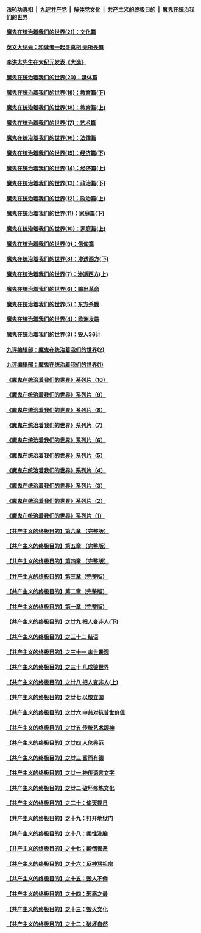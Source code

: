 ####  [法轮功真相](../../../../basic/blob/master/README.md?t=12011301) &nbsp;|&nbsp; [九评共产党](../../../../9ping.md/blob/master/README.md?t=12011301) &nbsp;|&nbsp; [解体党文化](../../../../jtdwh.md/blob/master/README.md?t=12011301)  &nbsp;|&nbsp; [共产主义的终极目的](../../../../gczydzjmd.md/blob/master/README.md?t=12011301) &nbsp;|&nbsp; [魔鬼在统治我们的世界](../../../../mgztzwmdsj.md/blob/master/README.md?t=12011301) 

#### [魔鬼在统治着我们的世界(21)：文化篇](../pages/nsc422/n10597706.md?t=12011301) 

#### [英文大纪元：和读者一起寻真相 无所畏惧](../pages/nsc422/n12542027.md?t=12011301) 

#### [李洪志先生在大纪元发表《大选》](../pages/nsc422/n12534746.md?t=12011301) 

#### [魔鬼在统治着我们的世界(20)：媒体篇](../pages/nsc422/n10586579.md?t=12011301) 

#### [魔鬼在统治着我们的世界(19)：教育篇(下)](../pages/nsc422/n10564808.md?t=12011301) 

#### [魔鬼在统治着我们的世界(18)：教育篇(上)](../pages/nsc422/n10526970.md?t=12011301) 

#### [魔鬼在统治着我们的世界(17)：艺术篇](../pages/nsc422/n10499093.md?t=12011301) 

#### [魔鬼在统治着我们的世界(16)：法律篇](../pages/nsc422/n10485969.md?t=12011301) 

#### [魔鬼在统治着我们的世界(15)：经济篇(下)](../pages/nsc422/n10469975.md?t=12011301) 

#### [魔鬼在统治着我们的世界(14)：经济篇(上)](../pages/nsc422/n10457370.md?t=12011301) 

#### [魔鬼在统治着我们的世界(13)：政治篇(下)](../pages/nsc422/n10448270.md?t=12011301) 

#### [魔鬼在统治着我们的世界(12)：政治篇(上)](../pages/nsc422/n10444576.md?t=12011301) 

#### [魔鬼在统治着我们的世界(11)：家庭篇(下)](../pages/nsc422/n10440961.md?t=12011301) 

#### [魔鬼在统治着我们的世界(10)：家庭篇(上)](../pages/nsc422/n10435448.md?t=12011301) 

#### [魔鬼在统治着我们的世界(9)：信仰篇](../pages/nsc422/n10432159.md?t=12011301) 

#### [魔鬼在统治着我们的世界(8)：渗透西方(下)](../pages/nsc422/n10429603.md?t=12011301) 

#### [魔鬼在统治着我们的世界(7)：渗透西方(上)](../pages/nsc422/n10426013.md?t=12011301) 

#### [魔鬼在统治着我们的世界(6)：输出革命](../pages/nsc422/n10421536.md?t=12011301) 

#### [魔鬼在统治着我们的世界(5)：东方杀戮](../pages/nsc422/n10417707.md?t=12011301) 

#### [魔鬼在统治着我们的世界(4)：欧洲发端](../pages/nsc422/n10414890.md?t=12011301) 

#### [魔鬼在统治着我们的世界(3)：毁人36计](../pages/nsc422/n10411583.md?t=12011301) 

#### [九评编辑部：魔鬼在统治着我们的世界(2)](../pages/nsc422/n10410036.md?t=12011301) 

#### [九评编辑部：魔鬼在统治着我们的世界(1)](../pages/nsc422/n10406825.md?t=12011301) 

#### [《魔鬼在统治着我们的世界》系列片（10）](../pages/nsc422/n12292670.md?t=12011301) 

#### [《魔鬼在统治着我们的世界》系列片（9）](../pages/nsc422/n12290859.md?t=12011301) 

#### [《魔鬼在统治着我们的世界》系列片（8）](../pages/nsc422/n12287445.md?t=12011301) 

#### [《魔鬼在统治着我们的世界》系列片（7）](../pages/nsc422/n12283425.md?t=12011301) 

#### [《魔鬼在统治着我们的世界》系列片（6）](../pages/nsc422/n12282314.md?t=12011301) 

#### [《魔鬼在统治着我们的世界》系列片（5）](../pages/nsc422/n12281419.md?t=12011301) 

#### [《魔鬼在统治着我们的世界》系列片（4）](../pages/nsc422/n12274024.md?t=12011301) 

#### [《魔鬼在统治着我们的世界》系列片（3）](../pages/nsc422/n12271322.md?t=12011301) 

#### [《魔鬼在统治着我们的世界》系列片（2）](../pages/nsc422/n12269049.md?t=12011301) 

#### [《魔鬼在统治着我们的世界》系列片（1）](../pages/nsc422/n12267575.md?t=12011301) 

#### [【共产主义的终极目的】第六章 （完整版）](../pages/nsc422/n11428913.md?t=12011301) 

#### [【共产主义的终极目的】第五章 （完整版）](../pages/nsc422/n11428912.md?t=12011301) 

#### [【共产主义的终极目的】第四章 （完整版）](../pages/nsc422/n11428907.md?t=12011301) 

#### [【共产主义的终极目的】第三章（完整版）](../pages/nsc422/n11428848.md?t=12011301) 

#### [【共产主义的终极目的】第二章（完整版）](../pages/nsc422/n11428831.md?t=12011301) 

#### [【共产主义的终极目的】第一章（完整版）](../pages/nsc422/n11417651.md?t=12011301) 

#### [【共产主义的终极目的】之廿九 把人变非人(下)](../pages/nsc422/n11344140.md?t=12011301) 

#### [【共产主义的终极目的】之三十二 结语](../pages/nsc422/n11360535.md?t=12011301) 

#### [【共产主义的终极目的】之三十一 末世景观](../pages/nsc422/n11351129.md?t=12011301) 

#### [【共产主义的终极目的】之三十 几成狼世界](../pages/nsc422/n11348280.md?t=12011301) 

#### [【共产主义的终极目的】之廿八 把人变非人(上)](../pages/nsc422/n11340492.md?t=12011301) 

#### [【共产主义的终极目的】之廿七 以恨立国](../pages/nsc422/n11336944.md?t=12011301) 

#### [【共产主义的终极目的】之廿六 中共对抗普世价值](../pages/nsc422/n11324785.md?t=12011301) 

#### [【共产主义的终极目的】之廿五 传统艺术颂神](../pages/nsc422/n11296396.md?t=12011301) 

#### [【共产主义的终极目的】之廿四 人伦典范](../pages/nsc422/n11296397.md?t=12011301) 

#### [【共产主义的终极目的】之廿三 富而有德](../pages/nsc422/n11283598.md?t=12011301) 

#### [【共产主义的终极目的】之廿一 神传语言文字](../pages/nsc422/n11263265.md?t=12011301) 

#### [【共产主义的终极目的】之廿二 破坏修炼文化](../pages/nsc422/n11245728.md?t=12011301) 

#### [【共产主义的终极目的】之二十：偷天换日](../pages/nsc422/n11238846.md?t=12011301) 

#### [【共产主义的终极目的】之十九：打开地狱门](../pages/nsc422/n11206376.md?t=12011301) 

#### [【共产主义的终极目的】之十八：柔性洗脑](../pages/nsc422/n11199994.md?t=12011301) 

#### [【共产主义的终极目的】之十七：颠倒善恶](../pages/nsc422/n11179782.md?t=12011301) 

#### [【共产主义的终极目的】之十六：反神骂祖宗](../pages/nsc422/n11166798.md?t=12011301) 

#### [【共产主义的终极目的】之十五：毁人不倦](../pages/nsc422/n11166792.md?t=12011301) 

#### [【共产主义的终极目的】之十四：邪恶之最](../pages/nsc422/n11150249.md?t=12011301) 

#### [【共产主义的终极目的】之十三：毁灭文化](../pages/nsc422/n11135227.md?t=12011301) 

#### [【共产主义的终极目的】之十二：破坏自然](../pages/nsc422/n11135214.md?t=12011301) 

